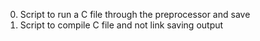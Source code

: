 0. Script to run a C file through the preprocessor and save
1. Script to compile C file and not link saving output
